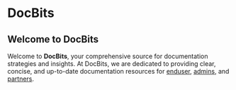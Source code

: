 # DocBits

## Welcome to DocBits

Welcome to **DocBits**, your comprehensive source for documentation strategies and insights. At DocBits, we are dedicated to providing clear, concise, and up-to-date documentation resources for [enduser](<README (1).md>), [admins](admin-section/), and [partners](partner-section.md).



